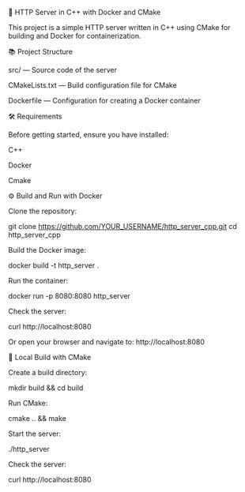 🚀 HTTP Server in C++ with Docker and CMake

This project is a simple HTTP server written in C++ using CMake for building and Docker for containerization.

📚 Project Structure

src/ — Source code of the server

CMakeLists.txt — Build configuration file for CMake

Dockerfile — Configuration for creating a Docker container

🛠️ Requirements

Before getting started, ensure you have installed:

C++

Docker

Cmake

⚙️ Build and Run with Docker

Clone the repository:

git clone https://github.com/YOUR_USERNAME/http_server_cpp.git
cd http_server_cpp

Build the Docker image:

docker build -t http_server .

Run the container:

docker run -p 8080:8080 http_server

Check the server:

curl http://localhost:8080

Or open your browser and navigate to: http://localhost:8080

📝 Local Build with CMake

Create a build directory:

mkdir build && cd build

Run CMake:

cmake .. && make

Start the server:

./http_server

Check the server:

curl http://localhost:8080


